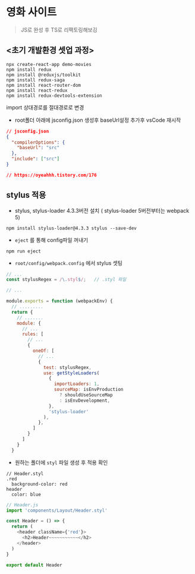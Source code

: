 # 영화 사이트

> JS로 완성 후 TS로 리팩토링해보깅



## <초기 개발환경 셋업 과정>

```shell
npx create-react-app demo-movies
npm install redux
npm install @reduxjs/toolkit
npm install redux-saga
npm install react-router-dom
npm install react-redux
npm install redux-devtools-extension
```



import 상대경로를 절대경로로 변경

- root폴더 아래에 jsconfig.json 생성후 baseUrl설정 추가후 vsCode 재시작

```json
// jsconfig.json
{
  "compilerOptions": {
    "baseUrl": "src"
  },
  "include": ["src"]
}

// https://oyeahhh.tistory.com/176
```



## stylus 적용

- stylus, stylus-loader 4.3.3버전 설치 ( stylus-loader 5버전부터는 webpack 5)

```shell
npm install stylus-loader@4.3.3 stylus --save-dev
```



- `eject` 를 통해 config파일 꺼내기

```shell
npm run eject
```



- `root/config/webpack.config` 에서 stylus 셋팅

```javascript
// ...
const stylusRegex = /\.styl$/;   // .styl 파일

// ...

module.exports = function (webpackEnv) {
  // .........
  return {
    // .......
    module: {
      // ...
      rules: [
        // ...
        {
          oneOf: [
            // ...
            {
              test: stylusRegex,
              use: getStyleLoaders(
                {
                  importLoaders: 1,
                  sourceMap: isEnvProduction
                    ? shouldUseSourceMap
                    : isEnvDevelopment,
                },
                'stylus-loader'
              ),
            },
          ]
        }
      ]
    }
  }
```





- 원하는 폴더에 `styl` 파일 생성 후 적용 확인

```stylus
// Header.styl
.red
  background-color: red
header
  color: blue
```



```javascript
// Header.js
import 'components/Layout/Header.styl'

const Header = () => {
  return (
    <header className={'red'}>
      <h2>Header~~~~~~~~~~~</h2>
    </header>
  )
}

export default Header
```





